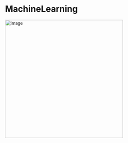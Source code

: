 ﻿# MachineLearning
<img width="387" alt="image" src="https://github.com/user-attachments/assets/f1f35eaf-c875-441b-857f-7464901b3a1a">

